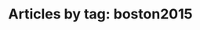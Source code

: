 ---
layout: blog_by_tag
title: 'Articles by tag: boston2015'
tag: boston2015
permalink: boston2015/
---